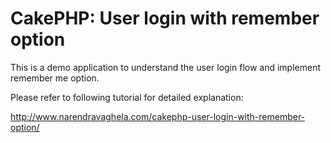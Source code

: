 # CakePHP: User login with remember option

This is a demo application to understand the user login flow and implement remember me option.

Please refer to following tutorial for detailed explanation:

http://www.narendravaghela.com/cakephp-user-login-with-remember-option/
